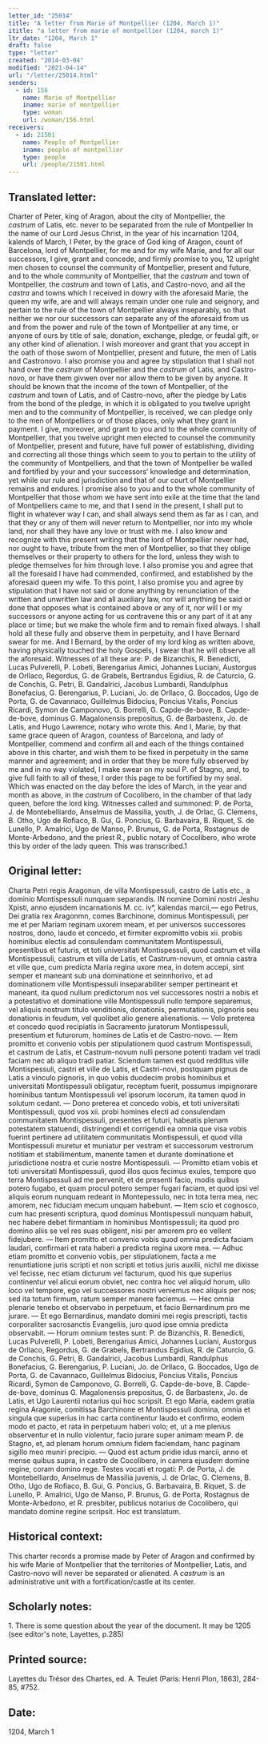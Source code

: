 ```yaml
---
letter_id: "25014"
title: "A letter from Marie of Montpellier (1204, March 1)"
ititle: "a letter from marie of montpellier (1204, march 1)"
ltr_date: "1204, March 1"
draft: false
type: "letter"
created: "2014-03-04"
modified: "2021-04-14"
url: "/letter/25014.html"
senders:
  - id: 156
    name: Marie of Montpellier
    iname: marie of montpellier
    type: woman
    url: /woman/156.html
receivers:
  - id: 21501
    name: People of Montpellier
    iname: people of montpellier
    type: people
    url: /people/21501.html
---
```

<h2> Translated letter:</h2><p>Charter of Peter, king of Aragon, about the city of Montpellier, the <em>castrum&nbsp;</em>of Latis, etc. never to be separated from the rule of Montpellier In the name of our Lord Jesus Christ, in the year of his incarnation 1204, kalends of March, I Peter, by the grace of God king of Aragon, count of Barcelona, lord of Montpellier, for me and for my wife Marie, and for all our successors, I give, grant and concede, and firmly promise to you, 12 upright men chosen to counsel the community of Montpellier, present and future, and to the whole community of Montpellier, that the <em>castrum&nbsp;</em>and town of Montpellier, the <em>castrum&nbsp;</em>and town of Latis, and Castro-novo, and all the <em>castra&nbsp;</em>and towns which I received in dowry with the aforesaid Marie, the queen my wife, are and will always remain under one rule and seignory, and pertain to the rule of the town of Montpellier always inseparably, so that neither we nor our successors can separate any of the aforesaid from us and from the power and rule of the town of Montpellier at any time, or anyone of ours by title of sale, donation, exchange, pledge, or feudal gift, or any other kind of alienation. I wish moreover and grant that you accept in the oath of those sworn of Montpellier, present and future, the men of Latis and Castronovo. I also promise you and agree by stipulation that I shall not hand over the <em>castrum&nbsp;</em>of Montpellier and the <em>castrum&nbsp;</em>of Latis, and Castro-novo, or have them givwen over nor allow them to be given by anyone. It should be known that the income of the town of Montpellier, of the <em>castrum&nbsp;</em>and town of Latis, and of Castro-novo, after the pledge by Latis from the bond of the pledge, in which it is obligated to you twelve upright men and to the community of Montpellier, is received, we can pledge only to the men of Montpelliers or of those places, only what they grant in payment. I give, moreover, and grant to you and to the whole community of Montpellier, that you twelve upright men elected to counsel the community of Montpellier, present and future, have full power of establishing, dividing and correcting all those things which seem to you to pertain to the utility of the community of Montpelliers, and that the town of Montpellier be walled and fortified by your and your successors’ knowledge and determination, yet while our rule and jurisdiction and that of our court of Montpellier remains and endures. I promise also to you and to the whole community of Montpellier that those whom we have sent into exile at the time that the land of Montpelliers came to me, and that I send in the present, I shall put to flight in whatever way I can, and shall always send them as far as I can, and that they or any of them will never return to Montpellier, nor into my whole land, nor shall they have any love or trust with me. I also know and recognize with this present writing that the lord of Montpellier never had, nor ought to have, tribute from the men of Montpellier, so that they oblige themselves or their property to others for the lord, unless they wish to pledge themselves for him through love. I also promise you and agree that all the foresaid I have had commended, confirmed, and established by the aforesaid queen my wife. To this point, I also promise you and agree by stipulation that I have not said or done anything by renunciation of the written and unwritten law and all auxiliary law, nor will anything be said or done that opposes what is contained above or any of it, nor will I or my successors or anyone acting for us contravene this or any part of it at any place or time; but we make the whole firm and to remain fixed always. I shall hold all these fully and observe them in perpetuity, and I have Bernard swear for me. And I Bernard, by the order of my lord king as written above, having physically touched the holy Gospels, I swear that he will observe all the aforesaid. Witnesses of all these are: P. de Bizanchis, R. Benedicti, Lucas Pulverelli, P. Lobeti, Berengarius Amici, Johannes Luciani, Austorgus de Orllaco, Regordus, G. de Grabels, Bertrandus Egidius, R. de Caturcio, G. de Conchis, G. Petri, B. Gandalrici, Jacobus Lumbardi, Randulphus Bonefacius, G. Berengarius, P. Luciani, Jo. de Orllaco, G. Boccados, Ugo de Porta, G. de Cavannaco, Guillelmus Bidocius, Poncius Vitalis, Poncius Ricardi, Symon de Camponovo, G. Borrelli, G. Capde-de-bove, B. Capde-de-bove, dominus G. Magalonensis prepositus, G. de Barbastenx, Jo. de Latis, and Hugo Lawrence, notary who wrote this. And I, Marie, by that same grace queen of Aragon, countess of Barcelona, and lady of Montpellier, commend and confirm all and each of the things contained above in this charter, and wish them to be fixed in perpetuity in the same manner and agreement; and in order that they be more fully observed by me and in no way violated, I make swear on my soul P. of Stagno, and, to give full faith to all of these, I order this page to be fortified by my seal. Which was enacted on the day before the ides of March, in the year and month as above, in the <em>castrum&nbsp;</em>of Cocolibero, in the chamber of that lady queen, before the lord king. Witnesses called and summoned: P. de Porta, J. de Montebelliardo, Anselmus de Massilia, youth, J. de Orlac, G. Clemens, B. Otho, Ugo de Rofiaco, B. Gui, G. Poncius, G. Barbavaira, B. Riquet, S. de Lunello, P. Amalrici, Ugo de Manso, P. Brunus, G. de Porta, Rostagnus de Monte-Arbedono, and the priest R., public notary of Cocolibero, who wrote this by order of the lady queen. This was transcribed.1</p><h2 class="mt-4"> Original letter:</h2>Charta Petri regis Aragonun, de villa Montispessuli, castro de Latis etc., a dominio Montispessuli nunquam separandis.
IN nomine Domini nostri Jeshu Xpisti, anno ejusdem incarnationis M. cc. iv°, kalendas marcii,— ego Petrus, Dei gratia rex Aragonmn, comes Barchinone, dominus Montispessuli, per me et per Mariam reginam uxorem meam, et per universos successores nostros, dono, laudo et concedo, et firmiter expromitto vobis xii. probis hominibus electis ad consulendam communitatem Montispessuli, presentibus et futuris, et toti universitati Montispessuli, quod castrum et villa Montispessuli, castrum et villa de Latis, et Castrum-novum, et omnia castra et ville que, cum predicta Maria regina uxore mea, in dotem accepi, sint semper et maneant sub una dominatione et seinnhorivo, et ad dominationem ville Montispessuli inseparabiliter semper pertineant et maneant, ita quod nullum predictorum nos vel successores nostri a nobis et a potestativo et dominatione ville Montispessuli nullo tempore separemus, vel aliquis nostrum titulo venditionis, donationis, permutationis, pignoris seu donationis in feudum, vel quolibet alio genere alienationis. — Volo preterea et concedo quod recipiatis in Sacramento juratorum Montispessuli, presentium et futurorum, homines de Latis et de Castro-novo. — Item promitto et convenio vobis per stipulationem quod castrum Montispessuli, et castrum de Latis, et Castrum-novum nulli persone potenti tradam vel tradi faciam nec ab aliquo tradi patiar. Sciendum tamen est quod redditus ville Montispessuli, castri et ville de Latis, et Castri-novi, postquam pignus de Latis a vinculo pignoris, in quo vobis duodecim probis hominibus et universitati Montispessuli obligatur, receptum fuerit, possumus impignorare hominibus tantum Montispessuli vel ipsorum locorum, ita tamen quod in solutum cedant. — Dono preterea et concedo vobis, et toti universitati Montispessuli, quod vos xii. probi homines electi ad consulendam communitatem Montispessuli, presentes et futuri, habeatis plenam potestatem statuendi, distringendi et corrigendi ea omnia que visa vobis fuerint pertinere ad utilitatem communitatis Montispessuli, et quod villa Montispessuli muretur et muniatur per vestram et successorum vestrorum notitiam et stabilimentum, manente tamen et durante dominatione et jurisdictione nostra et curie nostre Montispessuli. — Promitto etiam vobis et toti universitati Montispessuli, quod illos quos fecimus exules, tempore quo terra Montispessuli ad me pervenit, et de presenti facio, modis quibus potero fugabo, et quam procul potero semper fugari faciam, et quod ipsi vel aliquis eorum nunquam redeant in Montepessulo, nec in tota terra mea, nec amorem, nec fiduciam mecum unquam habebunt. — Item scio et cognosco, cum hac presenti scriptura, quod dominus Montispessuli nunquam habuit, nec habere debet firmantiam in hominibus Montispessuli; ita quod pro domino aliis se vel res suas obligent, nisi per amorem pro eo vellent fidejubere. — Item promitto et convenio vobis quod omnia predicta faciam laudari, confirmari et rata haberi a predicta regina uxore mea. — Adhuc etiam promitto et convenio vobis, per stipulationem, facta a me renuntiatione juris scripti et non scripti et totius juris auxilii, nichil me dixisse vel fecisse, nec etiam dicturum vel facturum, quod his que superius continentur vel alicui eorum obviet, nec contra hoc vel aliquid horum, ullo loco vel tempore, ego vel successores nostri veniemus nec aliquis per nos; sed ita totum firmum, ratum semper manere faciemus. — Hec omnia plenarie tenebo et observabo in perpetuum, et facio Bernardinum pro me jurare. — Et ego Bernardinus, mandato domini mei regis prescripti, tactis corporaliter sacrosanctis Evangeliis, juro quod ipse omnia predicta observabit. — Horum omnium testes sunt: P. de Bizanchis, R. Benedicti, Lucas Pulverelli, P. Lobeti, Berengarius Amici, Johannes Luciani, Austorgus de Orllaco, Regordus, G. de Grabels, Bertrandus Egidius, R. de Caturcio, G. de Conchis, G. Petri, B. Gandalrici, Jacobus Lumbardi, Randulphus Bonefacius, G. Berengarius, P. Luciani, Jo. de Orllaco, G. Boccados,
 Ugo de Porta, G. de Cavannaco, Guillelmus Bidocius, Poncius Vitalis, Poncius Ricardi, Symon de Camponovo, G. Borrelli, G. Capde-de-bove, B. Capde-de-bove, dominus G. Magalonensis prepositus, G. de Barbastenx, Jo. de Latis, et Ugo Laurentii notarius qui hoc scripsit.
Et ego Maria, eadem gratia regina Aragonie, comitissa Barchinone et Montispessuli domina, omnia et singula que superius in hac carta continentur laudo et confirmo, eodem modo et pacto, et rata in perpetuum haberi volo; et, ut a me plenius observentur et in nullo violentur, facio jurare super animam meam P. de Stagno, et, ad plenam horum omnium fidem faciendam, hanc paginam sigillo meo muniri precipio. — Quod est actum pridie idus marcii, anno et mense quibus supra, in castro de Cocolibero, in camera ejusdem domine regine, coram domino rege. Testes vocati et rogati: P. de Porta, J. de Montebelliardo, Anselmus de Massilia juvenis, J. de Orlac, G. Clemens, B. Otho, Ugo de Rofiaco, B. Gui, G. Poncius, G. Barbavaira, B. Riquet, S. de Lunello, P. Amalrici, Ugo de Manso, P. Brunus, G. de Porta, Rostagnus de Monte-Arbedono, et R. presbiter, publicus notarius de Cocolibero, qui mandato domine regine scripsit. Hoc est translatum.
<h2 class="mt-4"> Historical context:</h2><p>This charter records a promise made by Peter of Aragon and confirmed by his wife Marie of Montpellier that the territories of Montpellier, Latis, and Castro-novo will never be separated or alienated. A <em>castrum&nbsp;</em>is an administrative unit with a fortification/castle at its center.</p><h2 class="mt-4"> Scholarly notes:</h2>1. There is some question about the year of the document.  It may be 1205 (see editor's note, Layettes, p.285)
<h2 class="mt-4"> Printed source:</h2>Layettes du Trésor des Chartes, ed. A. Teulet (Paris:  Henri Plon, 1863), 284-85, #752.
<h2 class="mt-4"> Date:</h2>1204, March 1